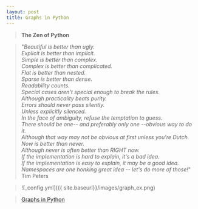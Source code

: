 ```yaml
---
layout: post
title: Graphs in Python
---
```


> **The Zen of Python**

> "*Beautiful is better than ugly. </br>
    Explicit is better than implicit. </br>
    Simple is better than complex. </br>
    Complex is better than complicated. </br>
    Flat is better than nested. </br>
    Sparse is better than dense. </br>
    Readability counts. </br>
    Special cases aren't special enough to break the rules. </br>
    Although practicality beats purity. </br>
    Errors should never pass silently. </br>
    Unless explicitly silenced. </br>
    In the face of ambiguity, refuse the temptation to guess. </br>
    There should be one-- and preferably only one --obvious way to do it. </br>
    Although that way may not be obvious at first unless you're Dutch. </br>
    Now is better than never. </br>
    Although never is often better than RIGHT now. </br>
    If the implementation is hard to explain, it's a bad idea. </br>
    If the implementation is easy to explain, it may be a good idea. </br>
    Namespaces are one honking great idea -- let's do more of those!*"  
                                       Tim Peters
 

>![_config.yml]({{ site.baseurl}}/images/graph_ex.png)

> [Graphs in Python](http://nbviewer.ipython.org/gist/melvincabatuan/de1fd4308a9280ec8fda "Graphs in Python") 
